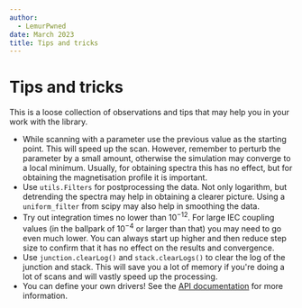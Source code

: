 ```yaml
---
author:
  - LemurPwned
date: March 2023
title: Tips and tricks
---
```


# Tips and tricks

This is a loose collection of observations and tips that may help you in your work with the library.

- While scanning with a parameter use the previous value as the starting point. This will speed up the scan. However, remember to perturb the parameter by a small amount, otherwise the simulation may converge to a local minimum. Usually, for obtaining spectra this has no effect, but for obtaining the magnetisation profile it is important.
- Use `utils.Filters` for postprocessing the data. Not only logarithm, but detrending the spectra may help in obtaining a clearer picture. Using a `uniform_filter` from scipy may also help in smoothing the data.
- Try out integration times no lower than $10^{-12}$. For large IEC coupling values (in the ballpark of $10^{-4}$ or larger than that) you may need to go even much lower. You can always start up higher and then reduce step size to confirm that it has no effect on the results and convergence.
- Use `junction.clearLog()` and `stack.clearLogs()` to clear the log of the junction and stack. This will save you a lot of memory if you're doing a lot of scans and will vastly speed up the processing.
- You can define your own drivers! See the [API documentation](api/drivers.md) for more information.